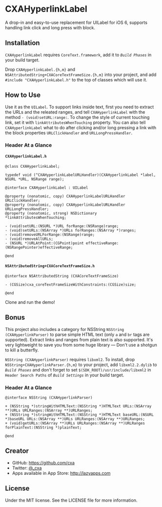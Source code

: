 # CXAHyperlinkLabel

A drop-in and easy-to-use replacement for UILabel for iOS 6, supports handling link click and long press with block.

## Installation

`CXAHyperlinkLabel` requires `CoreText.framework`, add it to *`Build Phases`* in your build target.

Drop `CXAHyperlinkLabel.{h,m}` and `NSAttributedString+CXACoreTextFrameSize.{h,m}` into your project, and add `#include "CXAHyperlinkLabel.h"` to the top of classes which will use it.

## How to Use
Use it as the `UILabel`. To support links inside text, first you need to extract the URLs and the releated ranges, and tell `CXAHyperlinkLabel` with the method `- (void)setURL:range:`. To change the style of current touching link, set it with `linkAttributesWhenTouching` property. You can also tell `CXAHyperlinkLabel` what to do after clicking and/or long pressing a link with the block properties `URLClickHandler` and `URLLongPressHandler`.

### Header At a Glance 

#### `CXAHyperlinkLabel.h`
    @class CXAHyperlinkLabel;
    
    typedef void (^CXAHyperlinkLabelURLHandler)(CXAHyperlinkLabel *label, NSURL *URL, NSRange range);
    
    @interface CXAHyperlinkLabel : UILabel
    
    @property (nonatomic, copy) CXAHyperlinkLabelURLHandler URLClickHandler;
    @property (nonatomic, copy) CXAHyperlinkLabelURLHandler URLLongPressHandler;
    @property (nonatomic, strong) NSDictionary *linkAttributesWhenTouching;
    
    - (void)setURL:(NSURL *)URL forRange:(NSRange)range;
    - (void)setURLs:(NSArray *)URLs forRanges:(NSArray *)ranges;
    - (void)removeURLForRange:(NSRange)range;
    - (void)removeAllURLs;
    - (NSURL *)URLAtPoint:(CGPoint)point effectiveRange:(NSRangePointer)effectiveRange;
    
    @end

#### `NSAttributedString+CXACoreTextFrameSize.h`

    @interface NSAttributedString (CXACoreTextFrameSize)
    
    - (CGSize)cxa_coreTextFrameSizeWithConstraints:(CGSize)size;
    
    @end

Clone and run the demo!

## Bonus

This project also includes a category for NSString `NSString (CXAHyperlinkParser)` to parse simple HTML text (only `a` and `br` tags are supported). Extract links and ranges from plain text is also supported. It's very lightweight to save you from some huge library — Don't use a shotgun to kill a butterfly. 

`NSString (CXAHyperlinkParser)` requires `libxml2`. To install, drop `NSString+CXAHyperlinkParser.{h,m}` to your project, add `libxml2.2.dylib` to *`Build Phases`* and don't forget to set `$(SDK_ROOT)/usr/include/libxml2` in `Header Search Paths` of *`Build Settings`* in your build target.

### Header At a Glance 
    
    @interface NSString (CXAHyperlinkParser)
    
    + (NSString *)stringWithHTMLText:(NSString *)HTMLText URLs:(NSArray **)URLs URLRanges:(NSArray **)URLRanges;
    + (NSString *)stringWithHTMLText:(NSString *)HTMLText baseURL:(NSURL *)baseURL URLs:(NSArray **)URLs URLRanges:(NSArray **)URLRanges;
    + (void)getURLs:(NSArray **)URLs URLRanges:(NSArray **)URLRanges forPlainText:(NSString *)plainText;
    
    @end

## Creator

* GitHub: <https://github.com/cxa>
* Twitter: [@_cxa](https://twitter.com/_cxa)
* Apps available in App Store: <http://lazyapps.com>

## License

Under the MIT license. See the LICENSE file for more information.

